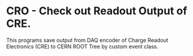 # CRO - Check out Readout Output of CRE.

This programs save output from DAQ encoder of Charge Readout Electronics (CRE) to CERN ROOT Tree by custom event class.
